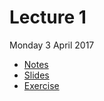 # Lecture 1

Monday 3 April 2017

* [Notes](http://nbviewer.jupyter.org/github/wildtreetech/advanced-comp-2017/blob/master/01-introduction/lecture.ipynb)
* [Slides](https://docs.google.com/presentation/d/1cJeOWnDu_NU4S6dlcBHvFRXEOydWvHnqH8tQfuME2hI/edit?usp=sharing)
* [Exercise](http://nbviewer.jupyter.org/github/wildtreetech/advanced-comp-2017/blob/master/01-introduction/exercise.ipynb)
